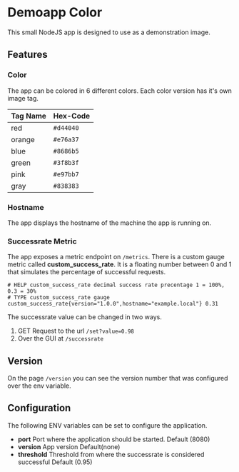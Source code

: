 # Demoapp Color

This small NodeJS app is designed to use as a demonstration image.

## Features

### Color

The app can be colored in 6 different colors. Each color version has it's own image tag.

| Tag Name | Hex-Code  |
| -------- | --------- |
| red      | `#d44040` |
| orange   | `#e76a37` |
| blue     | `#8686b5` |
| green    | `#3f8b3f` |
| pink     | `#e97bb7` |
| gray     | `#838383` |

### Hostname

The app displays the hostname of the machine the app is running on.

### Successrate Metric

The app exposes a metric endpoint on `/metrics`. There is a custom gauge metric called **custom_success_rate**. It is a floating number between 0 and 1 that simulates the percentage of successful requests.

```text
# HELP custom_success_rate decimal success rate precentage 1 = 100%, 0.3 = 30%
# TYPE custom_success_rate gauge
custom_success_rate{version="1.0.0",hostname="example.local"} 0.31
```

The successrate value can be changed in two ways.

1. GET Request to the url `/set?value=0.98`
2. Over the GUI at `/successrate`

## Version

On the page `/version` you can see the version number that was configured over the env variable.

## Configuration

The following ENV variables can be set to configure the application.

- **port** Port where the application should be started. Default (8080)
- **version** App version Default(none)
- **threshold** Threshold from where the successrate is considered successful Default (0.95)
